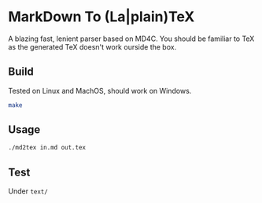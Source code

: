 # MarkDown To (La|plain)TeX

A blazing fast, lenient parser based on MD4C.
You should be familiar to TeX as the generated TeX doesn't work ourside the box.

## Build

Tested on Linux and MachOS, should work on Windows.

```sh
make
```

## Usage

```sh
./md2tex in.md out.tex
```

## Test

Under `text/`
